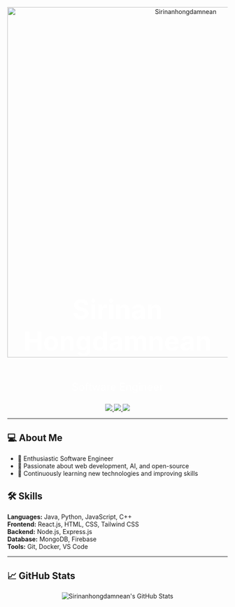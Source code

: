 <p align="center">
  <img src="https://raw.githubusercontent.com/sirinan-hongdamnean/readme-assets/main/header-galaxy.png" alt="Sirinanhongdamnean" width="800">
</p>

<p align="center" style="font-size:60px; color:#FFFFFF; font-weight:bold; margin-top:-160px;">
  Sirinan Hongdamnean
</p>

<p align="center" style="font-size:24px; color:#FFFFFF; margin-top:-5px;">
  Software Engineer
</p>

<p align="center" style="margin-top:10px;">
  <a href="https://github.com/sirinan-hongdamnean">
    <img src="https://img.shields.io/badge/GitHub-181717?style=for-the-badge&logo=github&logoColor=white" />
  </a>
  <a href="https://www.linkedin.com/in/sirinan-hongdamnean/">
    <img src="https://img.shields.io/badge/LinkedIn-0A66C2?style=for-the-badge&logo=linkedin&logoColor=white" />
  </a>
  <a href="mailto:sirinan.hongdamnean@example.com">
    <img src="https://img.shields.io/badge/Email-D14836?style=for-the-badge&logo=gmail&logoColor=white" />
  </a>
</p>

---

## 💻 About Me
- 🔹 Enthusiastic Software Engineer  
- 🔹 Passionate about web development, AI, and open-source  
- 🔹 Continuously learning new technologies and improving skills  

## 🛠️ Skills
**Languages:** Java, Python, JavaScript, C++  
**Frontend:** React.js, HTML, CSS, Tailwind CSS  
**Backend:** Node.js, Express.js  
**Database:** MongoDB, Firebase  
**Tools:** Git, Docker, VS Code  

---

## 📈 GitHub Stats
<p align="center">
  <img src="https://github-readme-stats.vercel.app/api?username=sirinan-hongdamnean&show_icons=true&theme=tokyonight" alt="Sirinanhongdamnean's GitHub Stats" />
</p>
